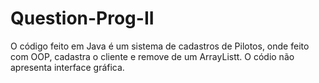 # Question-Prog-II
O código feito em Java é um sistema de cadastros de Pilotos, onde feito com OOP, cadastra o cliente e remove de um ArrayListt. O códio não apresenta interface gráfica.
